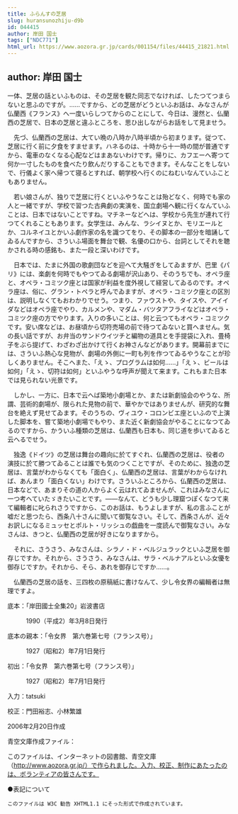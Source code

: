 ```yaml
---
title: ふらんすの芝居
slug: huransunozhiju-d9b
id: 044415
author: 岸田 国士
tags: ["NDC771"]
html_url: https://www.aozora.gr.jp/cards/001154/files/44415_21821.html
---
```


## author: 岸田 国士

一体、芝居の話といふものは、その芝居を観た同志でなければ、したつてつまらないと思ふのですが。……ですから、どの芝居がどうといふお話は、みなさんが仏蘭西《フランス》へ一度いらしつてからのことにして、今日は、漫然と、仏蘭西の芝居で、日本の芝居と違ふところを、思ひ出しながらお話をして見ませう。



　先づ、仏蘭西の芝居は、大てい晩の八時か八時半頃から初まります。従つて、芝居に行く前に夕食をすませます。ハネるのは、十時から十一時の間が普通ですから、電車のなくなる心配などはまあないわけです。帰りに、カフエーへ寄つて何か一寸したものを食べたり飲んだりすることもできます。そんなことをしないで、行儀よく家へ帰つて寝るとすれば、朝学校へ行くのにねむいなんていふこともありません。

　若い娘さんが、独りで芝居に行くといふやうなことは殆どなく、何時でも家の人と一緒ですが、学校で習つた古典劇の実演を、国立劇場へ観に行くなんていふことは、日本ではないことですね。マチネーなどへは、学校から先生が連れて行つてくれることもあります。女学生は、みんな、ラシイヌとか、モリエールとか、コルネイユとかいふ劇作家の名を識つてをり、その脚本の一部分を暗誦してゐるんですから、さういふ場面を舞台で観、名優の口から、台詞としてそれを聴かされる時の感銘も、また一段と深いわけです。



　日本では、たまに外国の歌劇団などを迎へて大騒ぎをしてゐますが、巴里《パリ》には、楽劇を何時でもやつてゐる劇場が沢山あり、そのうちでも、オペラ座と、オペラ・コミツク座とは国家が利益を度外視して経営してゐるのです。オペラ座は、俗に、グラン・トペラと呼んでゐますが、オペラ・コミツク座との区別は、説明しなくてもおわかりでせう。つまり、ファウストや、タイスや、アイイダなどはオペラ座でやり、カルメンや、マダム・バツタアフライなどはオペラ・コミツク座の方でやります。入りの多いことは、何と云つてもオペラ・コミツクです。安い席などは、お昼頃から切符売場の前で待つてゐないと買へません。気の長い話ですが、お弁当のサンドウイツチと編物の道具とを手提袋に入れ、畳椅子をぶら提げて、わざわざ出かけて行くお神さんなどがあります。開幕前までには、さういふ熱心な見物が、劇場の外側に一町も列を作つてゐるやうなことが珍しくありません。そこへまた、「えゝ、プログラムは如何……」「えゝ、ビールは如何」「えゝ、切符は如何」といふやうな呼声が聞えて来ます。これもまた日本では見られない光景です。



　しかし、一方に、日本で云へば築地小劇場とか、または新劇協会のやうな、所謂、芸術的劇場が、限られた見物の前で、華やかではありませんが、研究的な舞台を絶えず見せてゐます。そのうちの、ヴィユウ・コロンビエ座といふので上演した脚本を、嘗て築地小劇場でもやり、また近く新劇協会がやることになつてゐるのですから、かういふ種類の芝居は、仏蘭西も日本も、同じ道を歩いてゐると云へるでせう。



　独逸《ドイツ》の芝居は舞台の趣向に於てすぐれ、仏蘭西の芝居は、役者の演技に於て勝つてゐることは誰でも気のつくことですが、そのために、独逸の芝居は、言葉がわからなくても「面白く」、仏蘭西の芝居は、言葉がわからなければ、あんまり「面白くない」わけです。さういふところから、仏蘭西の芝居は、日本などで、あまりその道の人からよく云はれてゐませんが、これはみなさんに一つ考へていたゞきたいことです。――なんて、どうも少し理窟つぽくなつて来て編輯者に叱られさうですから、このお話は、もうよしますが、私の言ふことが嘘だと思つたら、西条八十さんに聞いて御覧なさい。そして、西条さんが、近々お訳しになるミュッセとポルト・リッシュの戯曲を一度読んで御覧なさい。みなさんは、きつと、仏蘭西の芝居が好きになりますから。

　それに、さうさう、みなさんは、シラノ・ド・ベルジュラックといふ芝居を御存じですか。それから、さうさう、みなさんは、サラ・ベルナアルといふ女優を御存じですか。それから、そら、あれを御存じですか……。

　仏蘭西の芝居の話を、三四枚の原稿紙に書けなんて、少し令女界の編輯者は無理ですよ。













底本：「岸田國士全集20」岩波書店


　　　1990（平成2）年3月8日発行

底本の親本：「令女界　第六巻第七号（フランス号）」

　　　1927（昭和2）年7月1日発行

初出：「令女界　第六巻第七号（フランス号）」

　　　1927（昭和2）年7月1日発行

入力：tatsuki

校正：門田裕志、小林繁雄

2006年2月20日作成

青空文庫作成ファイル：

このファイルは、インターネットの図書館、青空文庫（http://www.aozora.gr.jp/）で作られました。入力、校正、制作にあたったのは、ボランティアの皆さんです。











●表記について


	このファイルは W3C 勧告 XHTML1.1 にそった形式で作成されています。